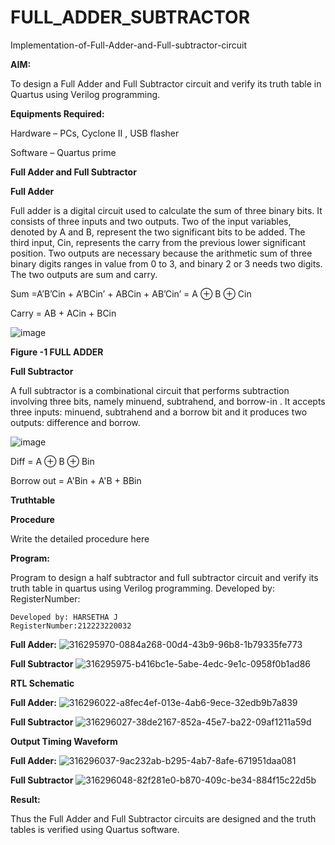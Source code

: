 # FULL_ADDER_SUBTRACTOR

Implementation-of-Full-Adder-and-Full-subtractor-circuit

**AIM:**

To design a Full Adder and Full Subtractor circuit and verify its truth table in Quartus using Verilog programming.

**Equipments Required:**

Hardware – PCs, Cyclone II , USB flasher

Software – Quartus prime

**Full Adder and Full Subtractor**

**Full Adder**

Full adder is a digital circuit used to calculate the sum of three binary bits. It consists of three inputs and two outputs. Two of the input variables, denoted by A and B, represent the two significant bits to be added. The third input, Cin, represents the carry from the previous lower significant position. Two outputs are necessary because the arithmetic sum of three binary digits ranges in value from 0 to 3, and binary 2 or 3 needs two digits. The two outputs are sum and carry.

Sum =A’B’Cin + A’BCin’ + ABCin + AB’Cin’ = A ⊕ B ⊕ Cin 

Carry = AB + ACin + BCin

![image](https://github.com/naavaneetha/FULL_ADDER_SUBTRACTOR/assets/154305477/0f30ba51-5ffb-4198-845f-18e054f675e7)

**Figure -1 FULL ADDER**

**Full Subtractor**

A full subtractor is a combinational circuit that performs subtraction involving three bits, namely minuend, subtrahend, and borrow-in . It accepts three inputs: minuend, subtrahend and a borrow bit and it produces two outputs: difference and borrow.

![image](https://github.com/naavaneetha/FULL_ADDER_SUBTRACTOR/assets/154305477/02b24f51-ab51-4304-9ad6-7b81ffc1ead5)

Diff = A ⊕ B ⊕ Bin 

Borrow out = A'Bin + A'B + BBin

**Truthtable**

**Procedure**

Write the detailed procedure here

**Program:**

Program to design a half subtractor and full subtractor circuit and verify its truth table in quartus using Verilog programming. Developed by: RegisterNumber:
```
Developed by: HARSETHA J
RegisterNumber:212223220032
```

**Full Adder:**
![316295970-0884a268-00d4-43b9-96b8-1b79335fe773](https://github.com/Harsetha/FULL_ADDER_SUBTRACTOR/assets/149985878/13ad585a-5897-4dbc-9902-eb48d28148fe)


**Full Subtractor**
![316295975-b416bc1e-5abe-4edc-9e1c-0958f0b1ad86](https://github.com/Harsetha/FULL_ADDER_SUBTRACTOR/assets/149985878/58f70c19-ea27-4e76-bf07-17bbd629b835)


**RTL Schematic**

**Full Adder:**
![316296022-a8fec4ef-013e-4ab6-9ece-32edb9b7a839](https://github.com/Harsetha/FULL_ADDER_SUBTRACTOR/assets/149985878/80eb2853-73cf-4c55-902f-82016851a498)


**Full Subtractor**
![316296027-38de2167-852a-45e7-ba22-09af1211a59d](https://github.com/Harsetha/FULL_ADDER_SUBTRACTOR/assets/149985878/7bf45ff8-68dc-4564-8f8c-c667eee3d9f6)


**Output Timing Waveform**

**Full Adder:**
![316296037-9ac232ab-b295-4ab7-8afe-671951daa081](https://github.com/Harsetha/FULL_ADDER_SUBTRACTOR/assets/149985878/af20fb42-fe77-4d32-b260-d23b57e5c11c)


**Full Subtractor**
![316296048-82f281e0-b870-409c-be34-884f15c22d5b](https://github.com/Harsetha/FULL_ADDER_SUBTRACTOR/assets/149985878/b0a7d248-2747-4272-a276-9b37a05d17a2)


**Result:**

Thus the Full Adder and Full Subtractor circuits are designed and the truth tables is verified using Quartus software.



